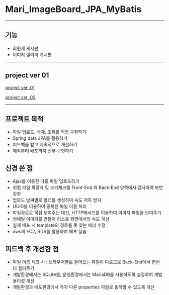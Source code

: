 # Mari_ImageBoard_JPA_MyBatis
***
## 기능
- 회원제 게시판
- 이미지 갤러리 게시판
***
## project ver 01
[project ver .01](https://github.com/MARI2020201101/Mari_Community_Board)


[project ver .02](https://github.com/MARI2020201101/Mari_Board_JPA_MyBatis)
***
## 프로젝트 목적
- 파일 업로드, 삭제, 조회를 직접 구현하기 
- Spring data JPA를 활용하기
- 피드백을 받고 지속적으로 개선하기
- 제작부터 배포까지 전부 구현하기
## 신경 쓴 점
- Ajax를 이용한 다중 파일 업로드하기
- 위험 파일 확장자 및 크기체크를 Front-End 와 Back-End 양쪽에서 검사하여 보안 강화
- 업로드 날짜별로 폴더를 생성하여 속도 저하 방지
- UUID를 이용하여 중복된 파일 이름 처리
- 파일경로로 직접 보여주는 대신, HTTP메서드를 이용하여 이미지 파일을 보여주기
- 썸네일 이미지를 만들어 리스트 화면에서의 속도 개선
- 실제 배포 시 template의 경로를 못 찾는 에러 수정
- aws의 EC2, RDS를 활용하여 배포 실습
## 피드백 후 개선한 점
- 파일 이름 체크 시 : 브라우저별로 들어오는 파일이 다르므로 Back-End에서 한번 더 걸러주기
- 개발환경에서는 SQLite를, 운영환경에서는 MariaDB를 사용하도록 설정하여 개발 용이성 개선
- 개발환경과 배포환경에서 각각 다른 properties 파일로 동작할 수 있도록 개선
